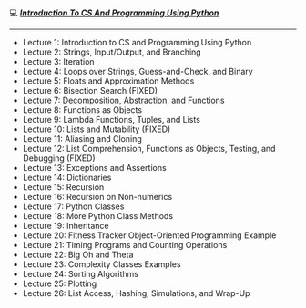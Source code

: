 
💻 [***Introduction To CS And Programming Using Python***](https://ocw.mit.edu/courses/6-100l-introduction-to-cs-and-programming-using-python-fall-2022/)

----

- Lecture 1: Introduction to CS and Programming Using Python
- Lecture 2: Strings, Input/Output, and Branching
- Lecture 3: Iteration
- Lecture 4: Loops over Strings, Guess-and-Check, and Binary
- Lecture 5: Floats and Approximation Methods
- Lecture 6: Bisection Search (FIXED)
- Lecture 7: Decomposition, Abstraction, and Functions
- Lecture 8: Functions as Objects
- Lecture 9: Lambda Functions, Tuples, and Lists
- Lecture 10: Lists and Mutability (FIXED)
- Lecture 11: Aliasing and Cloning
- Lecture 12: List Comprehension, Functions as Objects, Testing, and Debugging (FIXED)
- Lecture 13: Exceptions and Assertions
- Lecture 14: Dictionaries
- Lecture 15: Recursion
- Lecture 16: Recursion on Non-numerics
- Lecture 17: Python Classes
- Lecture 18: More Python Class Methods
- Lecture 19: Inheritance
- Lecture 20: Fitness Tracker Object-Oriented Programming Example
- Lecture 21: Timing Programs and Counting Operations
- Lecture 22: Big Oh and Theta
- Lecture 23: Complexity Classes Examples
- Lecture 24: Sorting Algorithms
- Lecture 25: Plotting
- Lecture 26: List Access, Hashing, Simulations, and Wrap-Up